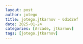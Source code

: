 ```yaml
---
layout: post
author: jotego
title: jotego.jtkarnov - 6d1d2ef
date: 2025-01-24
categories: [Arcade, jtkarnov]
tags: [jotego.jtkarnov]
---
```


